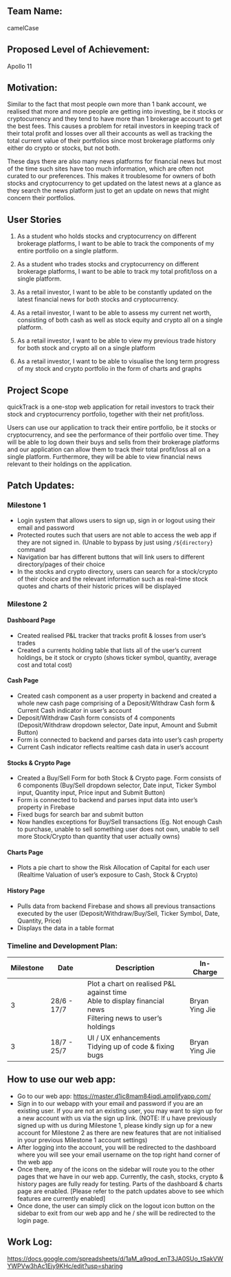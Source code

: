 ## Team Name:
camelCase

## Proposed Level of Achievement: 
Apollo 11

## Motivation:
Similar to the fact that most people own more than 1 bank account, we realised that more and more people are getting into investing, be it stocks or cryptocurrency and they tend to have more than 1 brokerage account to get the best fees. This causes a problem for retail investors in keeping track of their total profit and losses over all their accounts as well as tracking the total current value of their portfolios since most brokerage platforms only either do crypto or stocks, but not both. 

These days there are also many news platforms for financial news but most of the time such sites have too much information, which are often not curated to our preferences. This makes it troublesome for owners of both stocks and cryptocurrency to get updated on the latest news at a glance as they search the news platform just to get an update on news that might concern their portfolios. 

## User Stories
1. As a student who holds stocks and cryptocurrency on different brokerage platforms, I want to be able to track the components of my entire portfolio on a single platform.

2. As a student who trades stocks and cryptocurrency on different brokerage platforms, I want to be able to track my total profit/loss on a single platform. 

3. As a retail investor, I want to be able to be constantly updated on the latest financial news for both stocks and cryptocurrency.

4. As a retail investor, I want to be able to assess my current net worth, consisting of both cash as well as stock equity and crypto all on a single platform.

5. As a retail investor, I want to be able to view my previous trade history for both stock and crypto all on a single platform

6. As a retail investor, I want to be able to visualise the long term progress of my stock and crypto portfolio in the form of charts and graphs

## Project Scope
quickTrack is a one-stop web application for retail investors to track their stock and cryptocurrency portfolio, together with their net profit/loss. 

Users can use our application to track their entire portfolio, be it stocks or cryptocurrency, and see the performance of their portfolio over time. They will be able to log down their buys and sells from their brokerage platforms and our application can allow them to track their total profit/loss all on a single platform. Furthermore, they will be able to view financial news relevant to their holdings on the application.


## Patch Updates: 
### Milestone 1
+ Login system that allows users to sign up, sign in or logout using their email and password
+ Protected routes such that users are not able to access the web app if they are not signed in. (Unable to bypass by just using `/${directory}` command
+ Navigation bar has different buttons that will link users to different directory/pages of their choice
+ In the stocks and crypto directory, users can search for a stock/crypto of their choice and the relevant information such as real-time stock quotes and charts of their historic prices will be displayed

### Milestone 2
#### Dashboard Page
+ Created realised P&L tracker that tracks profit & losses from user’s trades
+ Created a currents holding table that lists all of the user’s current holdings, be it stock or crypto (shows ticker symbol, quantity, average cost and total cost)
#### Cash Page
+ Created cash component as a user property in backend and created a whole new cash page comprising of a Deposit/Withdraw Cash form & Current Cash indicator in user’s account
+ Deposit/Withdraw Cash form consists of 4 components (Deposit/Withdraw dropdown selector, Date input, Amount and Submit Button)
+ Form is connected to backend and parses data into user’s cash property
+ Current Cash indicator reflects realtime cash data in user’s account
#### Stocks & Crypto Page
+ Created a Buy/Sell Form for both Stock & Crypto page. Form consists of 6 components (Buy/Sell dropdown selector, Date input, Ticker Symbol input, Quantity input, Price input and Submit Button)
+ Form is connected to backend and parses input data into user’s property in Firebase
+ Fixed bugs for search bar and submit button
+ Now handles exceptions for Buy/Sell transactions (Eg. Not enough Cash to purchase, unable to sell something user does not own, unable to sell more Stock/Crypto than quantity that user actually owns)
#### Charts Page
+ Plots a pie chart to show the Risk Allocation of Capital for each user (Realtime Valuation of user’s exposure to Cash, Stock & Crypto)
#### History Page
+ Pulls data from backend Firebase and shows all previous transactions executed by the user (Deposit/Withdraw/Buy/Sell, Ticker Symbol, Date, Quantity, Price)
+ Displays the data in a table format

### Timeline and Development Plan: 

| Milestone     | Date          | Description  | In-Charge |
| ------------- | ------------- | ------------ | --------- |
| 3   | 28/6 - 17/7 | Plot a chart on realised P&L against time <br /> Able to display financial news <br /> Filtering news to user’s holdings | Bryan <br /> Ying Jie |
| 3 | 18/7 - 25/7      |   UI / UX enhancements <br /> Tidying up of code & fixing bugs | Bryan <br /> Ying Jie |





## How to use our web app: 
+ Go to our web app: https://master.d1ic8mam84iqdi.amplifyapp.com/
+ Sign in to our webapp with your email and password if you are an existing user. If you are not an existing user, you may want to sign up for a new account with us via the sign up link. 
(NOTE: If u have previously signed up with us during Milestone 1, please kindly sign up for a new account for Milestone 2 as there are new features that are not initialised in your previous Milestone 1 account settings)
+ After logging into the account, you will be redirected to the dashboard where you will see your email username on the top right hand corner of the web app
+ Once there, any of the icons on the sidebar will route you to the other pages that we have in our web app. Currently, the cash, stocks, crypto & history pages are fully ready for testing. Parts of the dashboard & charts page are enabled.
[Please refer to the patch updates above to see which features are currently enabled]
+ Once done, the user can simply click on the logout icon button on the sidebar to exit from our web app and he / she will be redirected to the login page.

## Work Log: 
https://docs.google.com/spreadsheets/d/1aM_a9qod_enT3JA0SUo_tSakVWYWPVw3hAc1Ejy9KHc/edit?usp=sharing 
